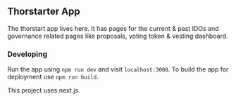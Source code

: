 ## Thorstarter App

The thorstart app lives here. It has pages for the current & past IDOs and
governance related pages like proposals, voting token & vesting dashboard.


### Developing

Run the app using `npm run dev` and visit `localhost:3000`. To build the app
for deployment use `npm run build`.

This project uses next.js.
